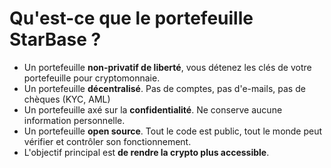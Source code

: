 # Qu'est-ce que le portefeuille StarBase ?

- Un portefeuille **non-privatif de liberté**, vous détenez les clés de votre portefeuille pour cryptomonnaie.
- Un portefeuille **décentralisé**. Pas de comptes, pas d'e-mails, pas de chèques (KYC, AML)
- Un portefeuille axé sur la **confidentialité**. Ne conserve aucune information personnelle.
- Un portefeuille **open source**. Tout le code est public, tout le monde peut vérifier et contrôler son fonctionnement.
- L'objectif principal est **de rendre la crypto plus accessible**.